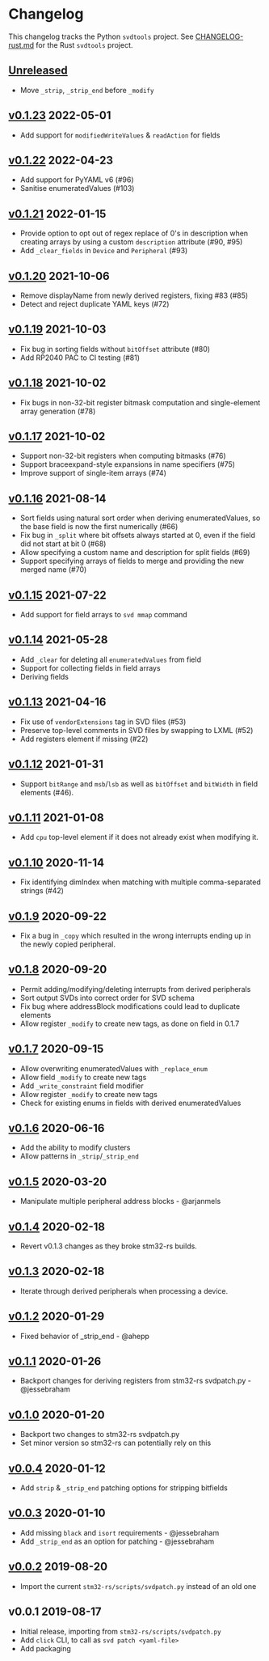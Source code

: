 # Changelog

This changelog tracks the Python `svdtools` project. See
[CHANGELOG-rust.md](CHANGELOG-rust.md) for the Rust `svdtools` project.

## [Unreleased]

* Move `_strip`, `_strip_end` before `_modify`

## [v0.1.23] 2022-05-01

* Add support for `modifiedWriteValues` & `readAction` for fields

## [v0.1.22] 2022-04-23

* Add support for PyYAML v6 (#96)
* Sanitise enumeratedValues (#103)

## [v0.1.21] 2022-01-15

* Provide option to opt out of regex replace of 0's in description when
  creating arrays by using a custom `description` attribute (#90, #95)
* Add `_clear_fields` in `Device` and `Peripheral` (#93)

## [v0.1.20] 2021-10-06

* Remove displayName from newly derived registers, fixing #83 (#85)
* Detect and reject duplicate YAML keys (#72)

## [v0.1.19] 2021-10-03

* Fix bug in sorting fields without `bitOffset` attribute (#80)
* Add RP2040 PAC to CI testing (#81)

## [v0.1.18] 2021-10-02

* Fix bugs in non-32-bit register bitmask computation and
  single-element array generation (#78)

## [v0.1.17] 2021-10-02

* Support non-32-bit registers when computing bitmasks (#76)
* Support braceexpand-style expansions in name specifiers (#75)
* Improve support of single-item arrays (#74)

## [v0.1.16] 2021-08-14

* Sort fields using natural sort order when deriving enumeratedValues,
  so the base field is now the first numerically (#66)
* Fix bug in `_split` where bit offsets always started at 0, even if the
  field did not start at bit 0 (#68)
* Allow specifying a custom name and description for split fields (#69)
* Support specifying arrays of fields to merge and providing the new merged
  name (#70)

## [v0.1.15] 2021-07-22

* Add support for field arrays to `svd mmap` command

## [v0.1.14] 2021-05-28

* Add `_clear` for deleting all `enumeratedValues` from field
* Support for collecting fields in field arrays
* Deriving fields

## [v0.1.13] 2021-04-16

* Fix use of `vendorExtensions` tag in SVD files (#53)
* Preserve top-level comments in SVD files by swapping to LXML (#52)
* Add registers element if missing (#22)

## [v0.1.12] 2021-01-31

* Support `bitRange` and `msb`/`lsb` as well as `bitOffset` and `bitWidth`
  in field elements (#46).

## [v0.1.11] 2021-01-08

* Add `cpu` top-level element if it does not already exist when modifying it.

## [v0.1.10] 2020-11-14

* Fix identifying dimIndex when matching with multiple comma-separated
  strings (#42)

## [v0.1.9] 2020-09-22

* Fix a bug in `_copy` which resulted in the wrong interrupts ending up
  in the newly copied peripheral.

## [v0.1.8] 2020-09-20

* Permit adding/modifying/deleting interrupts from derived peripherals
* Sort output SVDs into correct order for SVD schema
* Fix bug where addressBlock modifications could lead to duplicate elements
* Allow register `_modify` to create new tags, as done on field in 0.1.7

## [v0.1.7] 2020-09-15

* Allow overwriting enumeratedValues with `_replace_enum`
* Allow field `_modify` to create new tags
* Add `_write_constraint` field modifier
* Allow register `_modify` to create new tags
* Check for existing enums in fields with derived enumeratedValues

## [v0.1.6] 2020-06-16

* Add the ability to modify clusters
* Allow patterns in `_strip`/`_strip_end`

## [v0.1.5] 2020-03-20

* Manipulate multiple peripheral address blocks - @arjanmels

## [v0.1.4] 2020-02-18

* Revert v0.1.3 changes as they broke stm32-rs builds.

## [v0.1.3] 2020-02-18

* Iterate through derived peripherals when processing a device.

## [v0.1.2] 2020-01-29

* Fixed behavior of \_strip\_end  - @ahepp

## [v0.1.1] 2020-01-26

* Backport changes for deriving registers from stm32-rs svdpatch.py - @jessebraham

## [v0.1.0] 2020-01-20

* Backport two changes to stm32-rs svdpatch.py
* Set minor version so stm32-rs can potentially rely on this

## [v0.0.4] 2020-01-12

* Add `strip` & `_strip_end` patching options for stripping bitfields

## [v0.0.3] 2020-01-10

* Add missing `black` and `isort` requirements - @jessebraham
* Add `_strip_end` as an option for patching - @jessebraham

## [v0.0.2] 2019-08-20

* Import the current `stm32-rs/scripts/svdpatch.py` instead of an old one

## v0.0.1 2019-08-17

* Initial release, importing from `stm32-rs/scripts/svdpatch.py`
* Add `click` CLI, to call as `svd patch <yaml-file>`
* Add packaging

[Unreleased]: https://github.com/stm32-rs/svdtools/compare/v0.1.23...HEAD
[v0.1.23]: https://github.com/stm32-rs/svdtools/compare/v0.1.22...v0.1.23
[v0.1.22]: https://github.com/stm32-rs/svdtools/compare/v0.1.21...v0.1.22
[v0.1.21]: https://github.com/stm32-rs/svdtools/compare/v0.1.20...v0.1.21
[v0.1.20]: https://github.com/stm32-rs/svdtools/compare/v0.1.19...v0.1.20
[v0.1.19]: https://github.com/stm32-rs/svdtools/compare/v0.1.18...v0.1.19
[v0.1.18]: https://github.com/stm32-rs/svdtools/compare/v0.1.17...v0.1.18
[v0.1.17]: https://github.com/stm32-rs/svdtools/compare/v0.1.16...v0.1.17
[v0.1.16]: https://github.com/stm32-rs/svdtools/compare/v0.1.15...v0.1.16
[v0.1.15]: https://github.com/stm32-rs/svdtools/compare/v0.1.14...v0.1.15
[v0.1.14]: https://github.com/stm32-rs/svdtools/compare/v0.1.13...v0.1.14
[v0.1.13]: https://github.com/stm32-rs/svdtools/compare/v0.1.12...v0.1.13
[v0.1.12]: https://github.com/stm32-rs/svdtools/compare/v0.1.11...v0.1.12
[v0.1.11]: https://github.com/stm32-rs/svdtools/compare/v0.1.10...v0.1.11
[v0.1.10]: https://github.com/stm32-rs/svdtools/compare/v0.1.9...v0.1.10
[v0.1.9]: https://github.com/stm32-rs/svdtools/compare/v0.1.8...v0.1.9
[v0.1.8]: https://github.com/stm32-rs/svdtools/compare/v0.1.7...v0.1.8
[v0.1.7]: https://github.com/stm32-rs/svdtools/compare/v0.1.6...v0.1.7
[v0.1.6]: https://github.com/stm32-rs/svdtools/compare/v0.1.5...v0.1.6
[v0.1.5]: https://github.com/stm32-rs/svdtools/compare/v0.1.4...v0.1.5
[v0.1.4]: https://github.com/stm32-rs/svdtools/compare/v0.1.3...v0.1.4
[v0.1.3]: https://github.com/stm32-rs/svdtools/compare/v0.1.2...v0.1.3
[v0.1.2]: https://github.com/stm32-rs/svdtools/compare/v0.1.1...v0.1.2
[v0.1.1]: https://github.com/stm32-rs/svdtools/compare/v0.1.0...v0.1.1
[v0.1.0]: https://github.com/stm32-rs/svdtools/compare/v0.0.4...v0.1.0
[v0.0.4]: https://github.com/stm32-rs/svdtools/compare/v0.0.3...v0.0.4
[v0.0.3]: https://github.com/stm32-rs/svdtools/compare/v0.0.2...v0.0.3
[v0.0.2]: https://github.com/stm32-rs/svdtools/compare/v0.0.1...v0.0.2
